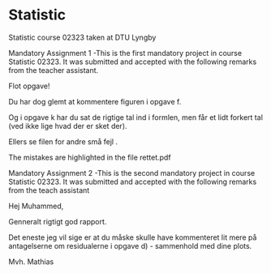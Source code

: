 # Statistic
Statistic course 02323 taken at DTU Lyngby 

Mandatory Assignment 1
-This is the first mandatory project in course Statistic 02323. It was submitted and accepted with the following remarks from the teacher assistant. 

Flot opgave!

Du har dog glemt at kommentere figuren i opgave f.

Og i opgave k har du sat de rigtige tal ind i formlen, men får et lidt forkert tal (ved ikke lige hvad der er sket der).

Ellers se filen for andre små fejl .

The mistakes are highlighted in the file rettet.pdf

Mandatory Assignment 2 
-This is the second mandatory project in course Statistic 02323. It was submitted and accepted with the following remarks from the teach assistant

Hej Muhammed,

Genneralt rigtigt god rapport.

Det eneste jeg vil sige er at du måske skulle have kommenteret lit mere på antagelserne om residualerne i opgave d) - sammenhold med dine plots.

Mvh.
Mathias

